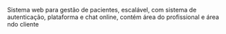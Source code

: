 Sistema web para gestão de pacientes, escalável, com sistema de autenticação, plataforma e chat online, contém área do profissional e área ndo cliente
